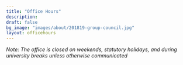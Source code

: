 ```yaml
---
title: "Office Hours"
description: 
draft: false
bg_image: "images/about/201819-group-council.jpg"
layout: officehours
---
```


*Note: The office is closed on weekends, statutory holidays, and during university breaks unless otherwise communicated*